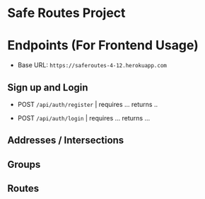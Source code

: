 # Safe Routes Project

# Endpoints (For Frontend Usage)

- Base URL: `https://saferoutes-4-12.herokuapp.com`

## Sign up and Login

- POST `/api/auth/register` | requires ... returns ..

- POST `/api/auth/login` | requires ... returns ...

## Addresses / Intersections

## Groups

## Routes
